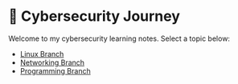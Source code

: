 # 🧠 Cybersecurity Journey

Welcome to my cybersecurity learning notes. Select a topic below:

- [Linux Branch](https://github.com/codedloki/infosec-journal/tree/linux)
- [Networking Branch](https://github.com/codedloki/infosec-journal/tree/networking)
- [Programming Branch](https://github.com/codedloki/infosec-journal/tree/programming)
